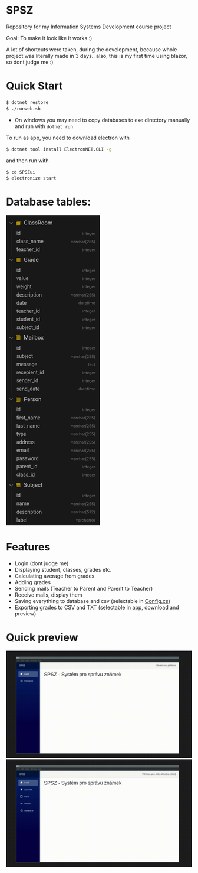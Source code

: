 # SPSZ
Repository for my Information Systems Development course project

Goal: To make it look like it works :)

A lot of shortcuts were taken, during the development, because whole project was literally made in 3 days.. also, this is my first time using blazor, so dont judge me :)

# Quick Start
```sh
$ dotnet restore
$ ./runweb.sh
```

- On windows you may need to copy databases to exe directory manually and run with `dotnet run`

To run as app, you need to download electron with
```sh
$ dotnet tool install ElectronNET.CLI -g
```
and then run with
```sh
$ cd SPSZui
$ electronize start
```

# Database tables:
![tables](examples/tables.png)

# Features
- Login (dont judge me)
- Displaying student, classes, grades etc.
- Calculating average from grades
- Adding grades
- Sending mails (Teacher to Parent and Parent to Teacher)
- Receive mails, display them
- Saving everything to database and csv (selectable in [Config.cs](SPSZDataLayer/Config.cs))
- Exporting grades to CSV and TXT (selectable in app, download and preview)

# Quick preview
![preview1](examples/preview1.gif)
![preview2](examples/preview2.gif)